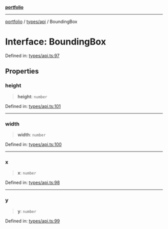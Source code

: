 [**portfolio**](../../../README.md)

***

[portfolio](../../../modules.md) / [types/api](../README.md) / BoundingBox

# Interface: BoundingBox

Defined in: [types/api.ts:97](https://github.com/tnorlund/Portfolio/blob/db7adfbc707b1ab29ec50bf548756e0879dcb52e/portfolio/types/api.ts#L97)

## Properties

### height

> **height**: `number`

Defined in: [types/api.ts:101](https://github.com/tnorlund/Portfolio/blob/db7adfbc707b1ab29ec50bf548756e0879dcb52e/portfolio/types/api.ts#L101)

***

### width

> **width**: `number`

Defined in: [types/api.ts:100](https://github.com/tnorlund/Portfolio/blob/db7adfbc707b1ab29ec50bf548756e0879dcb52e/portfolio/types/api.ts#L100)

***

### x

> **x**: `number`

Defined in: [types/api.ts:98](https://github.com/tnorlund/Portfolio/blob/db7adfbc707b1ab29ec50bf548756e0879dcb52e/portfolio/types/api.ts#L98)

***

### y

> **y**: `number`

Defined in: [types/api.ts:99](https://github.com/tnorlund/Portfolio/blob/db7adfbc707b1ab29ec50bf548756e0879dcb52e/portfolio/types/api.ts#L99)
